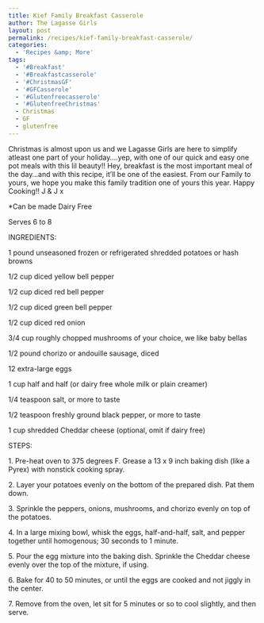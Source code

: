 ```yaml
---
title: Kief Family Breakfast Casserole
author: The Lagasse Girls
layout: post
permalink: /recipes/kief-family-breakfast-casserole/
categories:
  - 'Recipes &amp; More'
tags:
  - '#Breakfast'
  - '#Breakfastcasserole'
  - '#ChristmasGF'
  - '#GFCasserole'
  - '#Glutenfreecasserole'
  - '#GlutenfreeChristmas'
  - Christmas
  - GF
  - glutenfree
---
```

Christmas is almost upon us and we Lagasse Girls are here to simplify atleast one part of your holiday….yep, with one of our quick and easy one pot meals with this lil beauty!! Hey, breakfast is the most important meal of the day…and with this recipe, it&#8217;ll be one of the easiest. From our Family to yours, we hope you make this family tradition one of yours this year. Happy Cooking!! J & J x


<p class="utdU2e">
  *Can be made Dairy Free
</p>

<p class="utdU2e">
  <p class="utdU2e">
    Serves 6 to 8
  </p>
  
  <p class="utdU2e">
    INGREDIENTS:
  </p>
  
  <p class="utdU2e">
    1 pound unseasoned frozen or refrigerated shredded potatoes or hash browns
  </p>
  
  <p class="utdU2e">
    1/2 cup diced yellow bell pepper
  </p>
  
  <p class="utdU2e">
    1/2 cup diced red bell pepper
  </p>
  
  <p class="utdU2e">
    1/2 cup diced green bell pepper
  </p>
  
  <p class="utdU2e">
    1/2 cup diced red onion
  </p>
  
  <p class="utdU2e">
    3/4 cup roughly chopped mushrooms of your choice, we like baby bellas
  </p>
  
  <p class="utdU2e">
    1/2 pound chorizo or andouille sausage, diced
  </p>
  
  <p class="utdU2e">
    12 extra-large eggs
  </p>
  
  <p class="utdU2e">
    1 cup half and half (or dairy free whole milk or plain creamer)
  </p>
  
  <p class="utdU2e">
    1/4 teaspoon salt, or more to taste
  </p>
  
  <p class="utdU2e">
    1/2 teaspoon freshly ground black pepper, or more to taste
  </p>
  
  <p class="utdU2e">
    1 cup shredded Cheddar cheese (optional, omit if dairy free)
  </p>
  
  <p class="utdU2e">
    STEPS:
  </p>
  
  <p class="utdU2e">
    1. Pre-heat oven to 375 degrees F. Grease a 13 x 9 inch baking dish (like a Pyrex) with nonstick cooking spray.
  </p>
  
  <p class="utdU2e">
    2. Layer your potatoes evenly on the bottom of the prepared dish. Pat them down.
  </p>
  
  <p class="utdU2e">
    3. Sprinkle the peppers, onions, mushrooms, and chorizo evenly on top of the potatoes.
  </p>
  
  <p class="utdU2e">
    4. In a large mixing bowl, whisk the eggs, half-and-half, salt, and pepper together until homogenous; 30 seconds to 1 minute.
  </p>
  
  <p class="utdU2e">
    5. Pour the egg mixture into the baking dish. Sprinkle the Cheddar cheese evenly over the top of the mixture, if using.
  </p>
  
  <p class="utdU2e">
    6. Bake for 40 to 50 minutes, or until the eggs are cooked and not jiggly in the center.
  </p>
  
  <p class="utdU2e">
    7. Remove from the oven, let sit for 5 minutes or so to cool slightly, and then serve.
  </p>